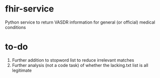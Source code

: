 # fhir-service
Python service to return VASDR information for general (or official) medical conditions

# to-do
1) Further addition to stopword list to reduce irrelevant matches
2) Further analysis (not a code task) of whether the lacking.txt list is all legitimate
